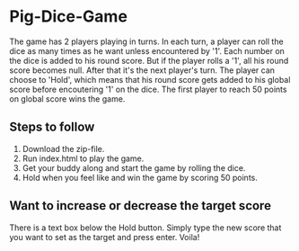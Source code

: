 # Pig-Dice-Game
The game has 2 players playing in turns. In each turn, a player can roll the dice as many times as he want unless encountered by '1'. Each number on the dice is added to his round score. But if the player rolls a '1', all his round score becomes null. After that it's the next player's turn. The player can choose to 'Hold', which means that his round score gets added to his global score before encoutering '1' on the dice. The first player to reach 50 points on global score wins the game.

## Steps to follow 
1. Download the zip-file.
2. Run index.html to play the game.
3. Get your buddy along and start the game by rolling the dice.
4. Hold when you feel like and win the game by scoring 50 points.

## Want to increase or decrease the target score
There is a text box below the Hold button. Simply type the new score that you want to set as the target and press enter. Voila!
